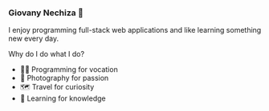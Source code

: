 ### Giovany Nechiza 👋

I enjoy programming full-stack web applications and like learning something new every day.

Why do I do what I do? 
- 👨‍💻 Programming for vocation 
- 📸 Photography for passion 
- 🗺️ Travel for curiosity
- 📝 Learning for knowledge


<!--
**aglopezn/aglopezn** is a ✨ _special_ ✨ repository because its `README.md` (this file) appears on your GitHub profile.

Here are some ideas to get you started:

- 🔭 I’m currently working on ...
- 🌱 I’m currently learning ...
- 👯 I’m looking to collaborate on ...
- 🤔 I’m looking for help with ...
- 💬 Ask me about ...
- 📫 How to reach me: ...
- 😄 Pronouns: ...
- ⚡ Fun fact: ...
-->
